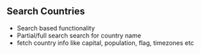 ## Search Countries 

- Search based functionality
- Partial/full search search for country name
- fetch country info like capital, population, flag, timezones etc
